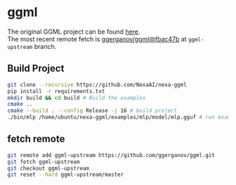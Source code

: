 # ggml
The original GGML project can be found [here](https://github.com/ggerganov/ggml).  
The most recent remote fetch is [ggerganov/ggml@fbac47b](https://github.com/ggerganov/ggml/commit/fbac47bf5ea0d2f92bc98bbc79a915ad7477e3e0) at `ggml-upstream` branch.

## Build Project
```bash
git clone --recursive https://github.com/NexaAI/nexa-ggml
pip install -r requirements.txt
mkdir build && cd build # Build the examples
cmake ..
cmake --build . --config Release -j 16 # build project
./bin/mlp /home/ubuntu/nexa-ggml/examples/mlp/model/mlp.gguf # run example
```

## fetch remote
```bash
git remote add ggml-upstream https://github.com/ggerganov/ggml.git
git fetch ggml-upstream
git checkout ggml-upstream
git reset --hard ggml-upstream/master
```